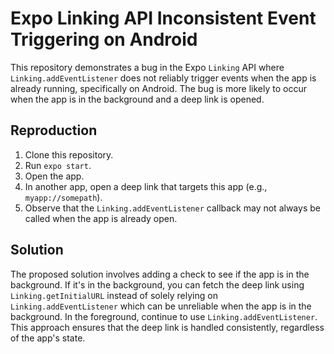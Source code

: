 # Expo Linking API Inconsistent Event Triggering on Android

This repository demonstrates a bug in the Expo `Linking` API where `Linking.addEventListener` does not reliably trigger events when the app is already running, specifically on Android.  The bug is more likely to occur when the app is in the background and a deep link is opened.

## Reproduction

1. Clone this repository.
2. Run `expo start`.
3. Open the app.
4. In another app, open a deep link that targets this app (e.g., `myapp://somepath`).
5. Observe that the `Linking.addEventListener` callback may not always be called when the app is already open.

## Solution

The proposed solution involves adding a check to see if the app is in the background. If it's in the background, you can fetch the deep link using `Linking.getInitialURL` instead of solely relying on `Linking.addEventListener` which can be unreliable when the app is in the background.  In the foreground, continue to use `Linking.addEventListener`. This approach ensures that the deep link is handled consistently, regardless of the app's state.